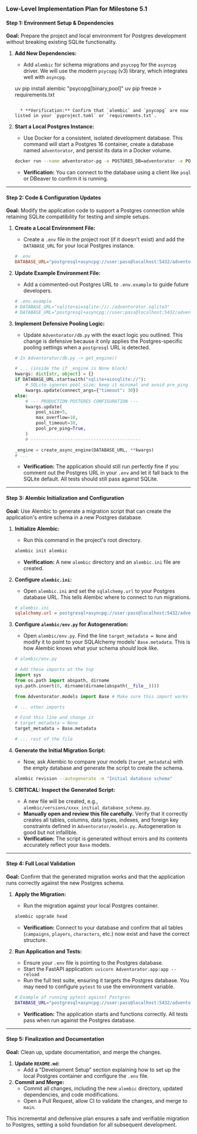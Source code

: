 ### Low-Level Implementation Plan for Milestone 5.1

#### **Step 1: Environment Setup & Dependencies**

**Goal:** Prepare the project and local environment for Postgres development without breaking existing SQLite functionality.

1.  **Add New Dependencies:**

      * Add `alembic` for schema migrations and `psycopg` for the `asyncpg` driver. We will use the modern `psycopg` (v3) library, which integrates well with `asyncpg`.

    <!-- end list -->

    uv pip install alembic "psycopg[binary,pool]"
    uv pip freeze > requirements.txt
    ```

      * **Verification:** Confirm that `alembic` and `psycopg` are now listed in your `pyproject.toml` or `requirements.txt`.
2.  **Start a Local Postgres Instance:**

      * Use Docker for a consistent, isolated development database. This command will start a Postgres 16 container, create a database named `adventorator`, and persist its data in a Docker volume.

    <!-- end list -->

    ```bash
    docker run --name adventorator-pg -e POSTGRES_DB=adventorator -e POSTGRES_USER=user -e POSTGRES_PASSWORD=pass -p 5432:5432 -v adventorator-pg-data:/var/lib/postgresql/data -d postgres:16
    ```

      * **Verification:** You can connect to the database using a client like `psql` or DBeaver to confirm it is running.

-----

#### **Step 2: Code & Configuration Updates**

**Goal:** Modify the application code to support a Postgres connection while retaining SQLite compatibility for testing and simple setups.

1.  **Create a Local Environment File:**

      * Create a `.env` file in the project root (if it doesn't exist) and add the `DATABASE_URL` for your local Postgres instance.

    <!-- end list -->

    ```ini
    # .env
    DATABASE_URL="postgresql+asyncpg://user:pass@localhost:5432/adventorator"
    ```

2.  **Update Example Environment File:**

      * Add a commented-out Postgres URL to `.env.example` to guide future developers.

    <!-- end list -->

    ```ini
    # .env.example
    # DATABASE_URL="sqlite+aiosqlite:///./adventorator.sqlite3"
    # DATABASE_URL="postgresql+asyncpg://user:pass@localhost:5432/adventorator"
    ```

3.  **Implement Defensive Pooling Logic:**

      * Update `Adventorator/db.py` with the exact logic you outlined. This change is defensive because it only applies the Postgres-specific pooling settings when a `postgresql` URL is detected.

    <!-- end list -->

    ```python
    # In Adventorator/db.py -> get_engine()

    # ... (inside the if _engine is None block)
    kwargs: dict[str, object] = {}
    if DATABASE_URL.startswith("sqlite+aiosqlite://"):
        # SQLite ignores pool_size; keep it minimal and avoid pre_ping
        kwargs.update(connect_args={"timeout": 30})
    else:
        # --- PRODUCTION POSTGRES CONFIGURATION ---
        kwargs.update(
            pool_size=5,
            max_overflow=10,
            pool_timeout=30,
            pool_pre_ping=True,
        )
        # ------------------------------------------

    _engine = create_async_engine(DATABASE_URL, **kwargs)
    # ...
    ```

      * **Verification:** The application should still run perfectly fine if you comment out the Postgres URL in your `.env` and let it fall back to the SQLite default. All tests should still pass against SQLite.

-----

#### **Step 3: Alembic Initialization and Configuration**

**Goal:** Use Alembic to generate a migration script that can create the application's entire schema in a new Postgres database.

1.  **Initialize Alembic:**

      * Run this command in the project's root directory.

    <!-- end list -->

    ```bash
    alembic init alembic
    ```

      * **Verification:** A new `alembic` directory and an `alembic.ini` file are created.

2.  **Configure `alembic.ini`:**

      * Open `alembic.ini` and set the `sqlalchemy.url` to your Postgres database URL. This tells Alembic where to connect to run migrations.

    <!-- end list -->

    ```ini
    # alembic.ini
    sqlalchemy.url = postgresql+asyncpg://user:pass@localhost:5432/adventorator
    ```

3.  **Configure `alembic/env.py` for Autogeneration:**

      * Open `alembic/env.py`. Find the line `target_metadata = None` and modify it to point to your SQLAlchemy models' `Base.metadata`. This is how Alembic knows what your schema *should* look like.

    <!-- end list -->

    ```python
    # alembic/env.py

    # Add these imports at the top
    import sys
    from os.path import abspath, dirname
    sys.path.insert(0, dirname(dirname(abspath(__file__))))

    from Adventorator.models import Base # Make sure this import works

    # ... other imports

    # Find this line and change it
    # target_metadata = None
    target_metadata = Base.metadata

    # ... rest of the file
    ```

4.  **Generate the Initial Migration Script:**

      * Now, ask Alembic to compare your models (`target_metadata`) with the empty database and generate the script to create the schema.

    <!-- end list -->

    ```bash
    alembic revision --autogenerate -m "Initial database schema"
    ```

5.  **CRITICAL: Inspect the Generated Script:**

      * A new file will be created, e.g., `alembic/versions/xxxx_initial_database_schema.py`.
      * **Manually open and review this file carefully.** Verify that it correctly creates all tables, columns, data types, indexes, and foreign key constraints defined in `Adventorator/models.py`. Autogeneration is good but not infallible.
      * **Verification:** The script is generated without errors and its contents accurately reflect your `Base` models.

-----

#### **Step 4: Full Local Validation**

**Goal:** Confirm that the generated migration works and that the application runs correctly against the new Postgres schema.

1.  **Apply the Migration:**

      * Run the migration against your local Postgres container.

    <!-- end list -->

    ```bash
    alembic upgrade head
    ```

      * **Verification:** Connect to your database and confirm that all tables (`campaigns`, `players`, `characters`, etc.) now exist and have the correct structure.

2.  **Run Application and Tests:**

      * Ensure your `.env` file is pointing to the Postgres database.
      * Start the FastAPI application: `uvicorn Adventorator.app:app --reload`
      * Run the full test suite, ensuring it targets the Postgres database. You may need to configure `pytest` to use the environment variable.

    <!-- end list -->

    ```bash
    # Example of running pytest against Postgres
    DATABASE_URL="postgresql+asyncpg://user:pass@localhost:5432/adventorator_test" pytest
    ```

      * **Verification:** The application starts and functions correctly. All tests pass when run against the Postgres database.

-----

#### **Step 5: Finalization and Documentation**

**Goal:** Clean up, update documentation, and merge the changes.

1.  **Update `README.md`:**
      * Add a "Development Setup" section explaining how to set up the local Postgres container and configure the `.env` file.
2.  **Commit and Merge:**
      * Commit all changes, including the new `alembic` directory, updated dependencies, and code modifications.
      * Open a Pull Request, allow CI to validate the changes, and merge to `main`.

This incremental and defensive plan ensures a safe and verifiable migration to Postgres, setting a solid foundation for all subsequent development.